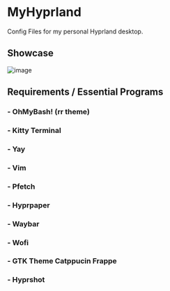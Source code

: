 # MyHyprland
Config Files for my personal Hyprland desktop.

## Showcase
![image](https://github.com/ArchurL/MyHyprland/assets/140863689/b5aea0e6-366a-45d1-990d-a347f2b25487)

## Requirements / Essential Programs
### - OhMyBash! (rr theme)
### - Kitty Terminal
### - Yay
### - Vim
### - Pfetch
### - Hyprpaper
### - Waybar
### - Wofi
### - GTK Theme Catppucin Frappe 
### - Hyprshot
